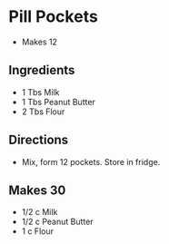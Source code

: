 # Pill Pockets

* Makes 12

## Ingredients
* 1 Tbs Milk
* 1 Tbs Peanut Butter
* 2 Tbs Flour

## Directions
* Mix, form 12 pockets.  Store in fridge.

## Makes 30
* 1/2 c Milk
* 1/2 c Peanut Butter
* 1 c Flour
